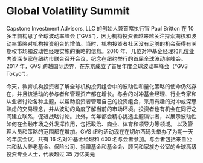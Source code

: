 # Global Volatility Summit

Capstone Investment Advisors, LLC 的创始人兼首席执行官 Paul Britton 在 10 多年前构思了全球波动率峰会 (“GVS”)，因为机构投资者越来越关注探索期权和波动率策略对机构投资组合的增值。当时，机构投资者社区没有足够的机会获得有关期权市场和波动性经理实施的策略的信息。2010 年，几位对冲基金经理和几位业内资深专家在纽约市联合召开会议，纪念在纽约举行的首届全球波动率峰会。2017 年，GVS 跨越国际边界，在东京成立了首届年度全球波动率峰会（“GVS Tokyo”）。

今天，教育机构投资者了解全球机构投资组合中的波动性和量化策略的使命仍然存在，并且该活动的参与者和管理资产都在增长。与会的对冲基金经理、行业专家和从业者讨论各种主题，以帮助投资者管理自己的投资组合，采用有趣的对冲或深思熟虑的交易理念，并从波动的角度了解当前的市场环境。投资者也有机会在同行之间建立联系，促进战略讨论。此外，每年都会精心挑选主题演讲者，以展示波动性如何在金融市场之外发挥作用，包括政治、商业、体育和领导力等领域。
以及管理人员和策略的范围都在增加。GVS 纽约活动现在在切尔西码头举办了为期一天的年度会议，共有 16 名对冲基金经理和 400 名与会者参加。与会者包括来自公共和私人养老基金、保险公司、捐赠基金和基金会、顾问和家族办公室的全球高级投资专业人士，代表超过 35 万亿美元
